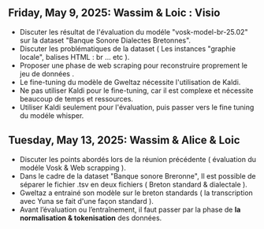 ## Friday, May 9, 2025: Wassim & Loic : Visio
* Discuter les résultat de l'évaluation du modéle "vosk-model-br-25.02" sur la dataset "Banque Sonore Dialectes Bretonnes".
* Discuter les problématiques de la dataset ( Les instances "graphie locale", balises HTML : br ... etc ).
* Proposer une phase de web scraping pour reconstruire proprement le jeu de données .
* Le fine-tuning du modèle de Gweltaz nécessite l'utilisation de Kaldi.
* Ne pas utiliser Kaldi pour le fine-tuning, car il est complexe et nécessite beaucoup de temps et ressources.
* Utiliser Kaldi seulement pour l'évaluation, puis passer vers le fine tuning du modéle whisper.

## Tuesday, May 13, 2025: Wassim & Alice & Loic
* Discuter les points abordés lors de la réunion précédente ( évaluation du modéle Vosk & Web scrapping ).
* Dans le cadre de la dataset "Banque sonore Breronne", Il est possible de séparer le fichier .tsv en deux fichiers ( Breton standard & dialectale ).
* Gweltaz a entrainé son modèle sur le breton standards ( la transcription avec Yuna se fait d'une façon standard ).
* Avant l’évaluation ou l’entraînement, il faut passer par la phase de **la normalisation & tokenisation** des données.
